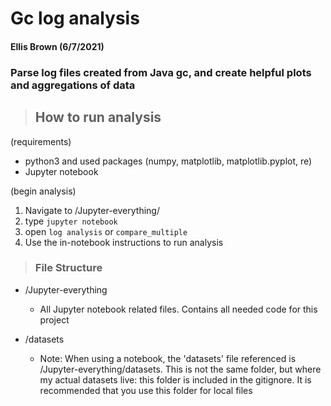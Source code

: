 # Gc log analysis
#### Ellis Brown (6/7/2021)


### Parse log files created from Java gc, and create helpful plots and aggregations of data 

> ## How to run analysis
(requirements)
- python3 and used packages (numpy, matplotlib, matplotlib.pyplot, re)
- Jupyter notebook

(begin analysis)           
1. Navigate to /Jupyter-everything/
2. type  `jupyter notebook`
3. open ``log analysis`` or ``compare_multiple``
4. Use the in-notebook instructions to run analysis

> ### File Structure

- /Jupyter-everything
    - All Jupyter notebook related files. Contains all needed code for this project

- /datasets
   
    - Note: When using a notebook, the 'datasets' file referenced is /Jupyter-everything/datasets. This is not the same folder, but where my actual datasets live: this folder is included in the gitignore. It is recommended that you use this folder for local files

